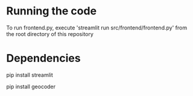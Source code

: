 # Running the code
To run frontend.py, execute 'streamlit run src/frontend/frontend.py' from the root directory of this repository

# Dependencies
pip install streamlit

pip install geocoder
